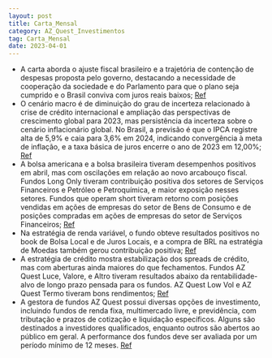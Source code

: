 ```yaml
---
layout: post
title: Carta_Mensal
category: AZ_Quest_Investimentos
tag: Carta_Mensal
date: 2023-04-01
---
```


- A carta aborda o ajuste fiscal brasileiro e a trajetória de contenção de despesas proposta pelo governo, destacando a necessidade de cooperação da sociedade e do Parlamento para que o plano seja cumprido e o Brasil conviva com juros reais baixos;
<a href="#" onclick="search_on_pdf('CARTA MENSAL – ABRIL 2023                      A saga do difícil processo de ajuste f')">Ref</a>
- O cenário macro é de diminuição do grau de incerteza relacionado à crise de crédito internacional e ampliação das perspectivas de crescimento global para 2023, mas persistência da incerteza sobre o cenário inflacionário global. No Brasil, a previsão é que o IPCA registre alta de 5,9% e caia para 3,6% em 2024, indicando convergência à meta de inflação, e a taxa básica de juros encerre o ano de 2023 em 12,00%;
<a href="#" onclick="search_on_pdf('No Brasil, em março, o IPCA foi de 0,71%, acumulando 4,65% em 12 meses, abaixo dos 5,60% observados')">Ref</a>
- A bolsa americana e a bolsa brasileira tiveram desempenhos positivos em abril, mas com oscilações em relação ao novo arcabouço fiscal. Fundos Long Only tiveram contribuição positiva dos setores de Serviços Financeiros e Petróleo e Petroquímica, e maior exposição nesses setores. Fundos que operam short tiveram retorno com posições vendidas em ações de empresas do setor de Bens de Consumo e de posições compradas em ações de empresas do setor de Serviços Financeiros;
<a href="#" onclick="search_on_pdf('relevantes no mês. A única contribuição negativa foi em Bolsa Internacional, em operações na bolsa ')">Ref</a>
- Na estratégia de renda variável, o fundo obteve resultados positivos no book de Bolsa Local e de Juros Locais, e a compra de BRL na estratégia de Moedas também gerou contribuição positiva;
<a href="#" onclick="search_on_pdf('principalmente na compra de BRL, mas também com contribuição positiva de posições em outros pares (')">Ref</a>
- A estratégia de crédito mostra estabilização dos spreads de crédito, mas com aberturas ainda maiores do que fechamentos. Fundos AZ Quest Luce, Valore, e Altro tiveram resultados abaixo da rentabilidade-alvo de longo prazo pensada para os fundos. AZ Quest Low Vol e AZ Quest Termo tiveram bons rendimentos;
<a href="#" onclick="search_on_pdf('para algum patamar de estabilização dos spreads de crédito. O AZ Quest Luce teve um rendimento de 0')">Ref</a>
- A gestora de fundos AZ Quest possui diversas opções de investimento, incluindo fundos de renda fixa, multimercado livre, e previdência, com tributação e prazos de cotização e liquidação específicos. Alguns são destinados a investidores qualificados, enquanto outros são abertos ao público em geral. A performance dos fundos deve ser avaliada por um período mínimo de 12 meses.
<a href="#" onclick="search_on_pdf('para seus cotistas. AZ QUEST AÇÕES FIC FIA (07.279.657/0001-89): ações livre, tributação renda vari')">Ref</a>
